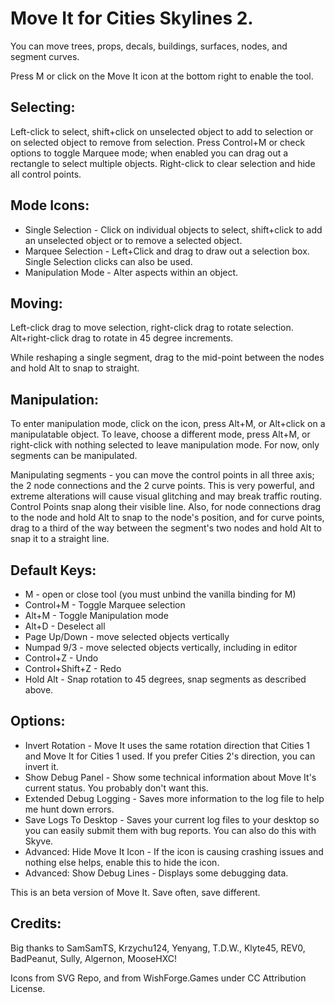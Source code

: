﻿# Move It for Cities Skylines 2.

You can move trees, props, decals, buildings, surfaces, nodes, and segment curves.

Press M or click on the Move It icon at the bottom right to enable the tool.


## Selecting:

Left-click to select, shift+click on unselected object to add to selection or on selected object to remove from selection. Press Control+M or check options to toggle Marquee mode; when enabled you can drag out a rectangle to select multiple objects. Right-click to clear selection and hide all control points.


## Mode Icons:
* Single Selection - Click on individual objects to select, shift+click to add an unselected object or to remove a selected object.
* Marquee Selection - Left+Click and drag to draw out a selection box. Single Selection clicks can also be used.
* Manipulation Mode - Alter aspects within an object.


## Moving:

Left-click drag to move selection, right-click drag to rotate selection. Alt+right-click drag to rotate in 45 degree increments.

While reshaping a single segment, drag to the mid-point between the nodes and hold Alt to snap to straight.


## Manipulation:

To enter manipulation mode, click on the icon, press Alt+M, or Alt+click on a manipulatable object. To leave, choose a different mode, press Alt+M, or right-click with nothing selected to leave manipulation mode. For now, only segments can be manipulated.

Manipulating segments - you can move the control points in all three axis; the 2 node connections and the 2 curve points. This is very powerful, and extreme alterations will cause visual glitching and may break traffic routing. Control Points snap along their visible line. Also, for node connections drag to the node and hold Alt to snap to the node's position, and for curve points, drag to a third of the way between the segment's two nodes and hold Alt to snap it to a straight line.


## Default Keys:
* M - open or close tool (you must unbind the vanilla binding for M)
* Control+M - Toggle Marquee selection
* Alt+M - Toggle Manipulation mode
* Alt+D - Deselect all
* Page Up/Down - move selected objects vertically
* Numpad 9/3 - move selected objects vertically, including in editor
* Control+Z - Undo
* Control+Shift+Z - Redo
* Hold Alt - Snap rotation to 45 degrees, snap segments as described above.


## Options:
* Invert Rotation - Move It uses the same rotation direction that Cities 1 and Move It for Cities 1 used. If you prefer Cities 2's direction, you can invert it.
* Show Debug Panel - Show some technical information about Move It's current status. You probably don't want this.
* Extended Debug Logging - Saves more information to the log file to help me hunt down errors.
* Save Logs To Desktop - Saves your current log files to your desktop so you can easily submit them with bug reports. You can also do this with Skyve.
* Advanced: Hide Move It Icon - If the icon is causing crashing issues and nothing else helps, enable this to hide the icon.
* Advanced: Show Debug Lines - Displays some debugging data.

This is an beta version of Move It. Save often, save different.


## Credits:

Big thanks to SamSamTS, Krzychu124, Yenyang, T.D.W., Klyte45, REV0, BadPeanut, Sully, Algernon, MooseHXC!

Icons from SVG Repo, and from WishForge.Games under CC Attribution License.
